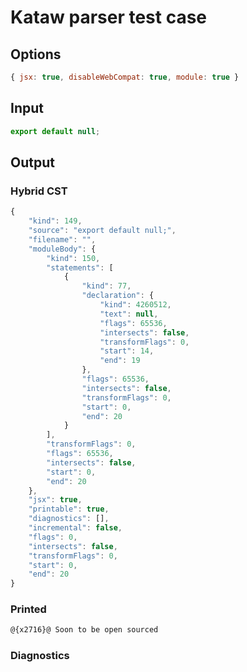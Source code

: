 # Kataw parser test case

## Options

`````js
{ jsx: true, disableWebCompat: true, module: true }
`````

## Input

`````js
export default null;
`````

## Output


### Hybrid CST


```javascript
{
    "kind": 149,
    "source": "export default null;",
    "filename": "",
    "moduleBody": {
        "kind": 150,
        "statements": [
            {
                "kind": 77,
                "declaration": {
                    "kind": 4260512,
                    "text": null,
                    "flags": 65536,
                    "intersects": false,
                    "transformFlags": 0,
                    "start": 14,
                    "end": 19
                },
                "flags": 65536,
                "intersects": false,
                "transformFlags": 0,
                "start": 0,
                "end": 20
            }
        ],
        "transformFlags": 0,
        "flags": 65536,
        "intersects": false,
        "start": 0,
        "end": 20
    },
    "jsx": true,
    "printable": true,
    "diagnostics": [],
    "incremental": false,
    "flags": 0,
    "intersects": false,
    "transformFlags": 0,
    "start": 0,
    "end": 20
}
```

### Printed


```javascript
@{x2716}@ Soon to be open sourced
```

### Diagnostics


```javascript

```

